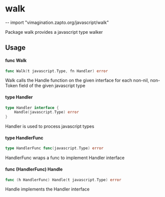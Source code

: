 # walk
--
    import "vimagination.zapto.org/javascript/walk"

Package walk provides a javascript type walker

## Usage

#### func  Walk

```go
func Walk(t javascript.Type, fn Handler) error
```
Walk calls the Handle function on the given interface for each non-nil,
non-Token field of the given javascript type

#### type Handler

```go
type Handler interface {
	Handle(javascript.Type) error
}
```

Handler is used to process javascript types

#### type HandlerFunc

```go
type HandlerFunc func(javascript.Type) error
```

HandlerFunc wraps a func to implement Handler interface

#### func (HandlerFunc) Handle

```go
func (h HandlerFunc) Handle(t javascript.Type) error
```
Handle implements the Handler interface
